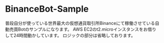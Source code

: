 # BinanceBot-Sample

普段自分が使っている世界最大の仮想通貨取引所Binanceにて稼働させている自動売買Botのサンプルになります。
AWS EC2のt2.microインスタンスをお借りして24時間動かしています。
ロジックの部分は省略しております。
